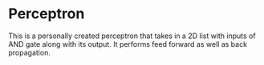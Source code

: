 # Perceptron
This is a personally created perceptron that takes in a 2D list with inputs of AND gate along with its output. It performs feed forward as well as back propagation.
